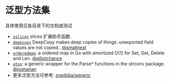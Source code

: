 # 泛型方法集

具体使用见各目录下的文档或测试

- [`xslices`](generic/xslices) slices 扩展助手函数.
- [`deepcopy`](generic/deepcopy) DeepCopy makes deep copies of things: unexported field values are not copied.. [@smallnest](https://github.com/smallnest)
- [`orderedmap`](generic/orderedmap): a ordered map in Go with amortized O(1) for Set, Get, Delete and Len. [@elliotchance](https://github.com/elliotchance)
- [`atox`](generic/atox): a generic wrapper for the Parse* functions in the strconv package. [@josharian](https://github.com/josharian)
- 更多泛型方法可参考: [zyedidia/generic](https://github.com/zyedidia/generic)
